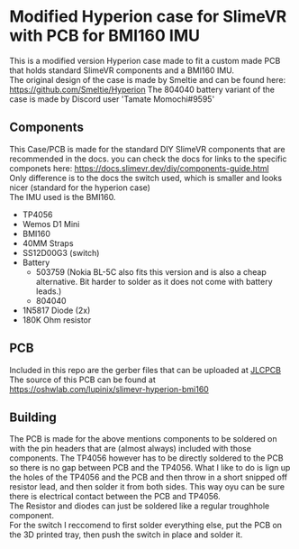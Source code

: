 # Modified Hyperion case for SlimeVR with PCB for BMI160 IMU

This is a modified version Hyperion case made to fit a custom made PCB that holds standard SlimeVR components and a BMI160 IMU. <br>
The original design of the case is made by Smeltie and can be found here: https://github.com/Smeltie/Hyperion
The 804040 battery variant of the case is made by Discord user 'Tamate Momochi#9595'

## Components
This Case/PCB is made for the standard DIY SlimeVR components that are recommended in the docs. you can check the docs for links to the specific componets here: https://docs.slimevr.dev/diy/components-guide.html <br>
Only difference is to the docs the switch used, which is smaller and looks nicer (standard for the hyperion case) <br>
The IMU used is the BMI160. <br>

- TP4056
- Wemos D1 Mini
- BMI160
- 40MM Straps
- SS12D00G3 (switch)
- Battery
    - 503759 (Nokia BL-5C also fits this version and is also a cheap alternative. Bit harder to solder as it does not come with battery leads.)
    - 804040
- 1N5817 Diode (2x)
- 180K Ohm resistor


## PCB
Included in this repo are the gerber files that can be uploaded at [JLCPCB](https://jlcpcb.com/)
The source of this PCB can be found at https://oshwlab.com/lupinix/slimevr-hyperion-bmi160

## Building
The PCB is made for the above mentions components to be soldered on with the pin headers that are (almost always) included with those components.
The TP4056 however has to be directly soldered to the PCB so there is no gap between PCB and the TP4056. What I like to do is lign up the holes of the TP4056 and the PCB and then throw in a short snipped off resistor lead, and then solder it from both sides. This way oyu can be sure there is electrical contact between the PCB and TP4056. <br>
The Resistor and diodes can just be soldered like a regular troughhole component. <br>
For the switch I reccomend to first solder everything else, put the PCB on the 3D printed tray, then push the switch in place and solder it.
